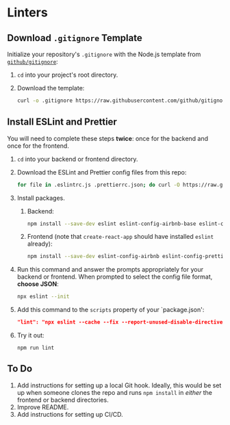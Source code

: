 # Linters

## Download `.gitignore` Template

Initialize your repository's `.gitignore` with the Node.js template from [`github/gitignore`](https://github.com/github/gitignore):

1. `cd` into your project's root directory.

1. Download the template:

   ```sh
   curl -o .gitignore https://raw.githubusercontent.com/github/gitignore/master/Node.gitignore
   ```

## Install ESLint and Prettier

You will need to complete these steps **twice**: once for the backend and once for the frontend.

1. `cd` into your backend or frontend directory.

1. Download the ESLint and Prettier config files from this repo:

   ```sh
   for file in .eslintrc.js .prettierrc.json; do curl -O https://raw.githubusercontent.com/TritonSE/linters/main/$file; done
   ```

1. Install packages.

   1. Backend:

      ```sh
      npm install --save-dev eslint eslint-config-airbnb-base eslint-config-prettier prettier
      ```

   1. Frontend (note that `create-react-app` should have installed `eslint` already):

      ```sh
      npm install --save-dev eslint-config-airbnb eslint-config-prettier prettier
      ```

1. Run this command and answer the prompts appropriately for your backend or frontend. When prompted to select the config file format, **choose JSON**:

   ```sh
   npx eslint --init
   ```

1. Add this command to the `scripts` property of your `package.json':

   ```json
   "lint": "npx eslint --cache --fix --report-unused-disable-directives . && prettier --write ."
   ```

1. Try it out:

   ```
   npm run lint
   ```

## To Do

1. Add instructions for setting up a local Git hook. Ideally, this would be set up when someone clones the repo and runs `npm install` in *either* the frontend or backend directories.
1. Improve README.
1. Add instructions for setting up CI/CD.
